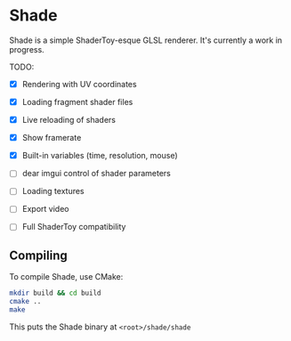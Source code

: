 # Shade

Shade is a simple ShaderToy-esque GLSL renderer.  It's currently a work in progress.

TODO:
- [x] Rendering with UV coordinates
- [x] Loading fragment shader files
- [x] Live reloading of shaders
- [x] Show framerate
- [x] Built-in variables (time, resolution, mouse)
- [ ] dear imgui control of shader parameters
- [ ] Loading textures 
- [ ] Export video
- [ ] Full ShaderToy compatibility


## Compiling

To compile Shade, use CMake:

``` sh
mkdir build && cd build
cmake ..
make
```

This puts the Shade binary at `<root>/shade/shade`